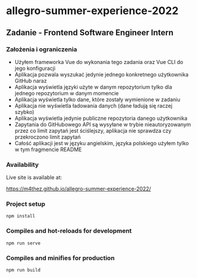 # allegro-summer-experience-2022

## Zadanie - Frontend Software Engineer Intern

### Założenia i ograniczenia

- Użyłem frameworka Vue do wykonania tego zadania oraz Vue CLI do jego konfiguracji 
- Aplikacja pozwala wyszukać jedynie jednego konkretnego użytkownika GitHub naraz
- Aplikacja wyświetla języki użyte w danym repozytorium tylko dla jednego repozytorium w danym momencie
- Aplikacja wyświetla tylko dane, które zostały wymienione w zadaniu
- Aplikacja nie wyświetla ładowania danych (dane ładują się raczej szybko)
- Aplikacja wyświetla jedynie publiczne repozytoria danego użytkownika
- Zapytania do GitHubowego API są wysyłane w trybie nieautoryzowanym przez co limit zapytań jest ściślejszy, aplikacja nie sprawdza czy przekroczono limit zapytań
- Całość aplikacji jest w języku angielskim, języka polskiego użyłem tylko w tym fragmencie README

### Availability

Live site is available at: 

https://m4thez.github.io/allegro-summer-experience-2022/

### Project setup

```
npm install
```

### Compiles and hot-reloads for development

```
npm run serve
```

### Compiles and minifies for production

```
npm run build
```

